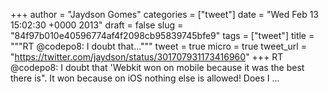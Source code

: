
+++
author = "Jaydson Gomes"
categories = ["tweet"]
date = "Wed Feb 13 15:02:30 +0000 2013"
draft = false
slug = "84f97b010e40596774af4f2098cb95839745bfe9"
tags = ["tweet"]
title = """RT @codepo8: I doubt that..."""
tweet = true
micro = true
tweet_url = "https://twitter.com/jaydson/status/301707931173416960"
+++
RT @codepo8: I doubt that 'Webkit won on mobile because it was the best there is". It won because on iOS nothing else is allowed! Does I ...
